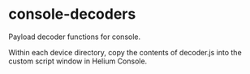 # console-decoders
Payload decoder functions for console.

Within each device directory, copy the contents of decoder.js into the custom script window in Helium Console.
